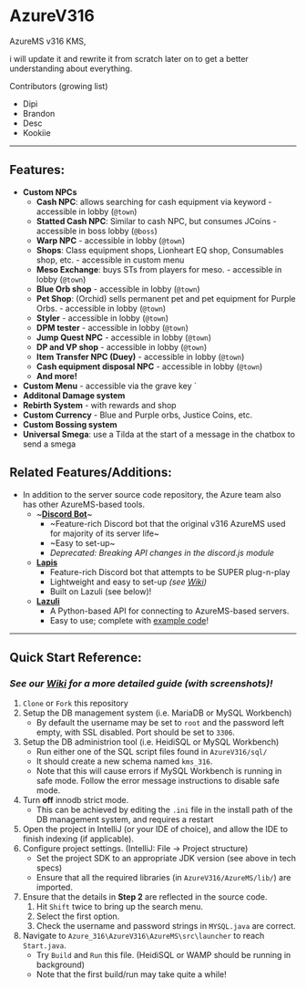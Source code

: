 # AzureV316
AzureMS v316 KMS, 

i will update it and rewrite it from scratch later on to get a better understanding about everything.

Contributors (growing list)
- Dipi 
- Brandon
- Desc
- Kookiie

---
## Features:
- **Custom NPCs**
  - **Cash NPC**: allows searching for cash equipment via keyword - accessible in lobby (`@town`)
  - **Statted Cash NPC**: Similar to cash NPC, but consumes JCoins - accessible in boss lobby (`@boss`)
  - **Warp NPC** - accessible in lobby (`@town`)
  - **Shops**: Class equipment shops, Lionheart EQ shop, Consumables shop, etc. - accessible in custom menu
  - **Meso Exchange**: buys STs from players for meso. - accessible in lobby (`@town`)
  - **Blue Orb shop** - accessible in lobby (`@town`)
  - **Pet Shop**: (Orchid) sells permanent pet and pet equipment for Purple Orbs. - accessible in lobby (`@town`)
  - **Styler** - accessible in lobby (`@town`)
  - **DPM tester** - accessible in lobby (`@town`)
  - **Jump Quest NPC** - accessible in lobby (`@town`)
  - **DP and VP shop** - accessible in lobby (`@town`)
  - **Item Transfer NPC (Duey)** - accessible in lobby (`@town`)
  - **Cash equipment disposal NPC** - accessible in lobby (`@town`)
  - **And more!**
- **Custom Menu** - accessible via the grave key \`
- **Additonal Damage system**
- **Rebirth System** - with rewards and shop
- **Custom Currency** - Blue and Purple orbs, Justice Coins, etc.
- **Custom Bossing system**
- **Universal Smega**: use a Tilda at the start of a message in the chatbox to send a smega

## Related Features/Additions:
- In addition to the server source code repository, the Azure team also has other AzureMS-based tools.
  - ~**[Discord Bot](https://github.com/Bratah123/MapleDiscBot)**~  
      - ~Feature-rich Discord bot that the original v316 AzureMS used for majority of its server life~  
      - ~Easy to set-up~  
    - *Deprecated: Breaking API changes in the discord.js module*  
  - **[Lapis](https://github.com/TEAM-SPIRIT-Productions/Lapis)**  
    - Feature-rich Discord bot that attempts to be SUPER plug-n-play  
    - Lightweight and easy to set-up *(see [Wiki](https://github.com/TEAM-SPIRIT-Productions/Lapis/wiki/General-Flow))*  
    - Built on Lazuli (see below)!  
  - **[Lazuli](https://github.com/TEAM-SPIRIT-Productions/Lazuli)**  
    - A Python-based API for connecting to AzureMS-based servers.  
    - Easy to use; complete with [example code](https://github.com/TEAM-SPIRIT-Productions/Lazuli/wiki/Sample-Code-Fragments#loading-a-database)!  

---
## Quick Start Reference:  
### ***See our [Wiki](https://github.com/SoulGirlJP/AzureV316/wiki/Setup) for a more detailed guide (with screenshots)!***
1. `Clone` or `Fork` this repository
2. Setup the DB management system (i.e. MariaDB or MySQL Workbench)
    - By default the username may be set to `root` and the password left empty, with SSL disabled. Port should be set to `3306`.
3. Setup the DB administrion tool (i.e. HeidiSQL or MySQL Workbench)
    - Run either one of the SQL script files found in `AzureV316/sql/`
    - It should create a new schema named `kms_316`.
    - Note that this will cause errors if MySQL Workbench is running in safe mode. Follow the error message instructions to disable safe mode.
4. Turn **off** innodb strict mode.
    - This can be achieved by editing the `.ini` file in the install path of the DB management system, and requires a restart
5. Open the project in IntelliJ (or your IDE of choice), and allow the IDE to finish indexing (if applicable).
6. Configure project settings. (IntelliJ: File -> Project structure)
    - Set the project SDK to an appropriate JDK version (see above in tech specs)
    - Ensure that all the required libraries (in `AzureV316/AzureMS/lib/`) are imported.
7. Ensure that the details in **Step 2** are reflected in the source code.
    1. Hit `Shift` twice to bring up the search menu.
    2. Select the first option.
    3. Check the username and password strings in `MYSQL.java` are correct.
8. Navigate to `Azure_316\AzureV316\AzureMS\src\launcher` to reach `Start.java`.
    - Try `Build` and `Run` this file. (HeidiSQL or WAMP should be running in background)
    - Note that the first build/run may take quite a while!
